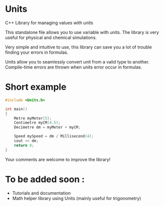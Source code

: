 # Units
C++ Library for managing values with units


This standalone file allows you to use variable with units. The library is very useful for physical and chemical simulations. 

Very simple and intuitive to use, this library can save you a lot of trouble finding your errors in formulas.

Units allow you to seamlessly convert unit from a valid type to another. Compile-time errors are thrown when units error occur in formulas.

# Short example

```C++
#include <Units.h>

int main()
{
    Metre myMeter(5);
    Centimetre myCM(4.5);
    Decimetre dm = myMeter + myCM;

    Speed mySpeed = dm / Millisecond(4);
    cout << dm;
    return 0;
}
```

Your comments are welcome to improve the library!

# To be added soon :
- Tutorials and documentation
- Math helper library using Units (mainly useful for trigonometry)

